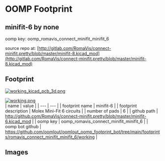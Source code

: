 # OOMP Footprint  
## minifit-6  by none  
  
oomp key: oomp_romavis_connect_minifit_minifit_6  
  
source repo at: [http://gitlab.com/RomaVis/connect-minifit.pretty/blob/master/minifit-8.kicad_mod](http://gitlab.com/RomaVis/connect-minifit.pretty/blob/master/minifit-8.kicad_mod)  
## Footprint  
  
[![working_kicad_pcb_3d.png](working_kicad_pcb_3d_600.png)](working_kicad_pcb_3d.png)  
  
[![working.png](working_600.png)](working.png)  
| name | value | 
| --- | --- | 
| footprint name | minifit-6 | 
| footprint description | Molex Mini-Fit 6 circuits | 
| number of pads | 6 | 
| github path | http://github.com/RomaVis/connect-minifit.pretty/blob/master/minifit-6.kicad_mod | 
| oomp key | oomp_romavis_connect_minifit_minifit_6 | 
| oomp bot github | https://github.com/oomlout/oomlout_oomp_footprint_bot/tree/main/footprints/romavis_connect_minifit_minifit_6/working | 
## Images  
